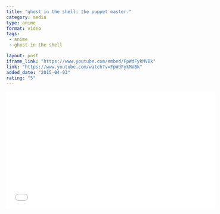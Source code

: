 ```yaml
---
title: "ghost in the shell: the puppet master."
category: media
type: anime
format: video
tags: 
 - anime
 - ghost in the shell

layout: post
iframe_link: "https://www.youtube.com/embed/FpWdFykMVBk"
link: "https://www.youtube.com/watch?v=FpWdFykMVBk"
added_date: "2015-04-03"
rating: "5"
---
```


<div class="uk-text-center uk-cover">
	<iframe width="560" height="315" 
			  src="{{ page.iframe_link }}?showinfo=0&wmode=transparent&modestbranding=1&rel=0" 
			  frameborder="0" allowfullscreen>
	</iframe>
</div>
